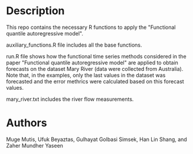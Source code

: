 # Description
This repo contains the necessary R functions to apply the "Functional quantile autoregressive model".

auxiliary_functions.R file includes all the base functions.

run.R file shows how the functional time series methods considered in the paper "Functional quantile autoregressive model" are applied to obtain forecasts on the dataset Mary River (data were collected from Australia). Note that, in the examples, only the last values in the dataset was forecasted and the error methrics were calculated based on this forecast values.

mary_river.txt includes the river flow measurements.

# Authors
Muge Mutis, Ufuk Beyaztas, Gulhayat Golbasi Simsek, Han Lin Shang, and Zaher Mundher Yaseen
